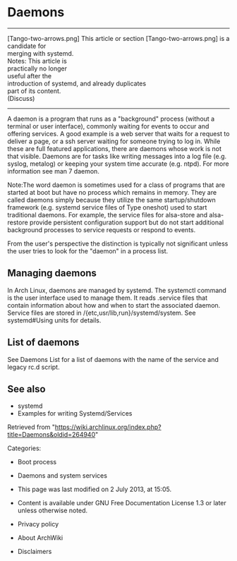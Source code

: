 Daemons
=======

  ------------------------ ------------------------ ------------------------
  [Tango-two-arrows.png]   This article or section  [Tango-two-arrows.png]
                           is a candidate for       
                           merging with systemd.    
                           Notes: This article is   
                           practically no longer    
                           useful after the         
                           introduction of systemd, 
                           and already duplicates   
                           part of its content.     
                           (Discuss)                
  ------------------------ ------------------------ ------------------------

A daemon is a program that runs as a "background" process (without a
terminal or user interface), commonly waiting for events to occur and
offering services. A good example is a web server that waits for a
request to deliver a page, or a ssh server waiting for someone trying to
log in. While these are full featured applications, there are daemons
whose work is not that visible. Daemons are for tasks like writing
messages into a log file (e.g. syslog, metalog) or keeping your system
time accurate (e.g. ntpd). For more information see man 7 daemon.

Note:The word daemon is sometimes used for a class of programs that are
started at boot but have no process which remains in memory. They are
called daemons simply because they utilize the same startup/shutdown
framework (e.g. systemd service files of Type oneshot) used to start
traditional daemons. For example, the service files for alsa-store and
alsa-restore provide persistent configuration support but do not start
additional background processes to service requests or respond to
events.

From the user's perspective the distinction is typically not significant
unless the user tries to look for the "daemon" in a process list.

Managing daemons
----------------

In Arch Linux, daemons are managed by systemd. The systemctl command is
the user interface used to manage them. It reads <service>.service files
that contain information about how and when to start the associated
daemon. Service files are stored in /{etc,usr/lib,run}/systemd/system.
See systemd#Using units for details.

List of daemons
---------------

See Daemons List for a list of daemons with the name of the service and
legacy rc.d script.

See also
--------

-   systemd
-   Examples for writing Systemd/Services

Retrieved from
"https://wiki.archlinux.org/index.php?title=Daemons&oldid=264940"

Categories:

-   Boot process
-   Daemons and system services

-   This page was last modified on 2 July 2013, at 15:05.
-   Content is available under GNU Free Documentation License 1.3 or
    later unless otherwise noted.
-   Privacy policy
-   About ArchWiki
-   Disclaimers
